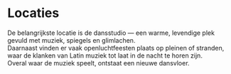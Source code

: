 # Locaties

De belangrijkste locatie is de dansstudio — een warme, levendige plek gevuld met muziek, spiegels en glimlachen.  
Daarnaast vinden er vaak openluchtfeesten plaats op pleinen of stranden, waar de klanken van Latin muziek tot laat in de nacht te horen zijn.  
Overal waar de muziek speelt, ontstaat een nieuwe dansvloer.
